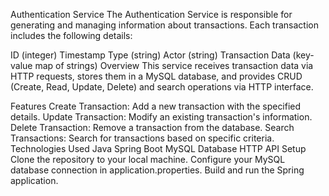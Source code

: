 Authentication Service
The Authentication Service is responsible for generating and managing information about transactions. Each transaction includes the following details:

ID (integer)
Timestamp
Type (string)
Actor (string)
Transaction Data (key-value map of strings)
Overview
This service receives transaction data via HTTP requests, stores them in a MySQL database, and provides CRUD (Create, Read, Update, Delete) and search operations via HTTP interface.

Features
Create Transaction: Add a new transaction with the specified details.
Update Transaction: Modify an existing transaction's information.
Delete Transaction: Remove a transaction from the database.
Search Transactions: Search for transactions based on specific criteria.
Technologies Used
Java Spring Boot
MySQL Database
HTTP API
Setup
Clone the repository to your local machine.
Configure your MySQL database connection in application.properties.
Build and run the Spring application.

